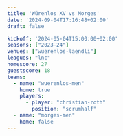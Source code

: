 ```yaml
---
title: 'Würenlos XV vs Morges'
date: '2024-09-04T17:16:48+02:00'
draft: false

kickoff: '2024-05-04T15:00:00+02:00'
seasons: ["2023-24"]
venues: ["wuerenlos-laendli"]
leagues: "lnc"
homescore: 27
guestscore: 18
teams:
  - name: "wuerenlos-men"
    home: true
    players:
      - player: "christian-roth"
        position: "scrumhalf"
  - name: "morges-men"
    home: false
---
```

